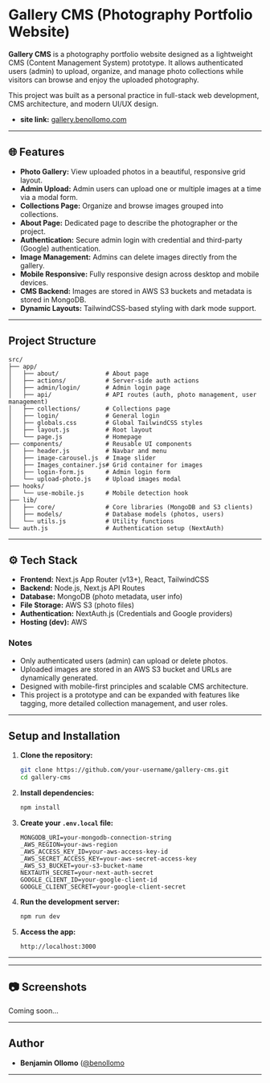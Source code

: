 # Gallery CMS (Photography Portfolio Website)

**Gallery CMS** is a photography portfolio website designed as a lightweight CMS (Content Management System) prototype. It allows authenticated users (admin) to upload, organize, and manage photo collections while visitors can browse and enjoy the uploaded photography.

This project was built as a personal practice in full-stack web development, CMS architecture, and modern UI/UX design.

- **site link:** [gallery.benollomo.com](https://gallery.benollomo.com/)

---

## 🌐 Features

- **Photo Gallery:** View uploaded photos in a beautiful, responsive grid layout.
- **Admin Upload:** Admin users can upload one or multiple images at a time via a modal form.
- **Collections Page:** Organize and browse images grouped into collections.
- **About Page:** Dedicated page to describe the photographer or the project.
- **Authentication:** Secure admin login with credential and third-party (Google) authentication.
- **Image Management:** Admins can delete images directly from the gallery.
- **Mobile Responsive:** Fully responsive design across desktop and mobile devices.
- **CMS Backend:** Images are stored in AWS S3 buckets and metadata is stored in MongoDB.
- **Dynamic Layouts:** TailwindCSS-based styling with dark mode support.

---

## Project Structure

```
src/
├── app/
│   ├── about/             # About page
│   ├── actions/           # Server-side auth actions
│   ├── admin/login/       # Admin login page
│   ├── api/               # API routes (auth, photo management, user management)
│   ├── collections/       # Collections page
│   ├── login/             # General login
│   ├── globals.css        # Global TailwindCSS styles
│   ├── layout.js          # Root layout
│   └── page.js            # Homepage
├── components/            # Reusable UI components
│   ├── header.js          # Navbar and menu
│   ├── image-carousel.js  # Image slider
│   ├── Images_container.js# Grid container for images
│   ├── login-form.js      # Admin login form
│   └── upload-photo.js    # Upload images modal
├── hooks/
│   └── use-mobile.js      # Mobile detection hook
├── lib/
│   ├── core/              # Core libraries (MongoDB and S3 clients)
│   ├── models/            # Database models (photos, users)
│   └── utils.js           # Utility functions
└── auth.js                # Authentication setup (NextAuth)
```

---

## ⚙️ Tech Stack

- **Frontend:** Next.js App Router (v13+), React, TailwindCSS
- **Backend:** Node.js, Next.js API Routes
- **Database:** MongoDB (photo metadata, user info)
- **File Storage:** AWS S3 (photo files)
- **Authentication:** NextAuth.js (Credentials and Google providers)
- **Hosting (dev):** AWS 

### Notes

- Only authenticated users (admin) can upload or delete photos.
- Uploaded images are stored in an AWS S3 bucket and URLs are dynamically generated.
- Designed with mobile-first principles and scalable CMS architecture.
- This project is a prototype and can be expanded with features like tagging, more detailed collection management, and user roles.

---

##  Setup and Installation

1. **Clone the repository:**
   ```bash
   git clone https://github.com/your-username/gallery-cms.git
   cd gallery-cms
   ```

2. **Install dependencies:**
   ```bash
   npm install
   ```

3. **Create your `.env.local` file:**
   ```env
   MONGODB_URI=your-mongodb-connection-string
   _AWS_REGION=your-aws-region
   _AWS_ACCESS_KEY_ID=your-aws-access-key-id
   _AWS_SECRET_ACCESS_KEY=your-aws-secret-access-key
   _AWS_S3_BUCKET=your-s3-bucket-name
   NEXTAUTH_SECRET=your-next-auth-secret
   GOOGLE_CLIENT_ID=your-google-client-id
   GOOGLE_CLIENT_SECRET=your-google-client-secret
   ```

4. **Run the development server:**
   ```bash
   npm run dev
   ```

5. **Access the app:**
   ```
   http://localhost:3000
   ```

---


---

## 📷 Screenshots

Coming soon...

---

## Author

- **Benjamin Ollomo** ([@benollomo](https://github.com/bbenjii)

---
